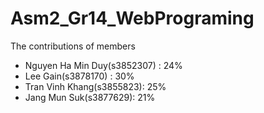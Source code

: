 # Asm2_Gr14_WebPrograming

The contributions of members

- Nguyen Ha Min Duy(s3852307) : 24%
- Lee Gain(s3878170) : 30%
- Tran Vinh Khang(s3855823): 25%
- Jang Mun Suk(s3877629): 21% 





